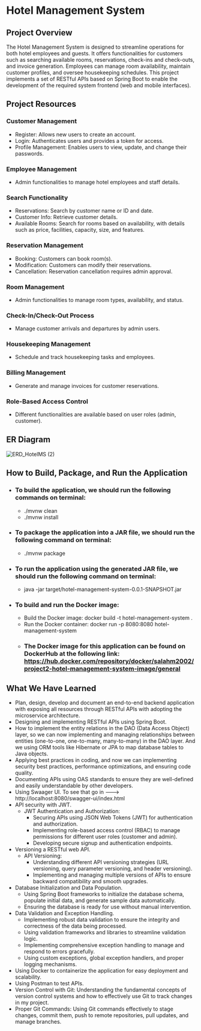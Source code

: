 # Hotel Management System

## Project Overview
The Hotel Management System is designed to streamline operations for both hotel employees and guests. It offers functionalities for customers such as searching available rooms, reservations, check-ins and check-outs, and invoice generation. Employees can manage room availability, maintain customer profiles, and oversee housekeeping schedules. This project implements a set of RESTful APIs based on Spring Boot to enable the development of the required system frontend (web and mobile interfaces).

## Project Resources

### Customer Management
- Register: Allows new users to create an account.
- Login: Authenticates users and provides a token for access.
- Profile Management: Enables users to view, update, and change their passwords.

### Employee Management
- Admin functionalities to manage hotel employees and staff details.

### Search Functionality
- Reservations: Search by customer name or ID and date.
- Customer Info: Retrieve customer details.
- Available Rooms: Search for rooms based on availability, with details such as price, facilities, capacity, size, and features.

### Reservation Management
- Booking: Customers can book room(s).
- Modification: Customers can modify their reservations.
- Cancellation: Reservation cancellation requires admin approval.

### Room Management
- Admin functionalities to manage room types, availability, and status.

### Check-In/Check-Out Process
- Manage customer arrivals and departures by admin users.

### Housekeeping Management
- Schedule and track housekeeping tasks and employees.

### Billing Management
- Generate and manage invoices for customer reservations.

### Role-Based Access Control
- Different functionalities are available based on user roles (admin, customer).

## ER Diagram


![ERD_HotelMS (2)](https://github.com/Mohammad-Obeid/webServicesFinalProject/assets/147950746/5b5537a4-2731-4a25-9c75-03550c5708e8)


## How to Build, Package, and Run the Application
- ### To build the application, we should run the following commands on terminal:
    - ./mvnw clean 
    - ./mvnw install
- ### To package the application into a JAR file, we should run the following command on terminal:
   - ./mvnw package
- ### To run the application using the generated JAR file, we should run the following command on terminal:
   - java -jar target/hotel-management-system-0.0.1-SNAPSHOT.jar

- ### To build and run the Docker image:
   - Build the Docker image: docker build -t hotel-management-system .
   - Run the Docker container: docker run -p 8080:8080 hotel-management-system
   - ### The Docker image for this application can be found on DockerHub at the following link: https://hub.docker.com/repository/docker/salahm2002/project2-hotel-management-system-image/general

## What We Have Learned
- Plan, design, develop and document an end-to-end backend application with exposing all resources through RESTful APIs with adopting the microservice architecture. 
- Designing and implementing RESTful APIs using Spring Boot.
- How to implement the entity relations in the DAO (Data Access Object) layer, so we can now implementing and managing relationships between entities (one-to-one, one-to-many, many-to-many) in the DAO layer. And we using ORM tools like Hibernate or JPA to map database tables to Java objects.
- Applying best practices in coding, and now we can implementing security best practices, performance optimizations, and ensuring code quality.
- Documenting APIs using OAS standards to ensure they are well-defined and easily understandable by other developers.
- Using Swaager UI. To see that go in ---> http://localhost:8080/swagger-ui/index.html
- API security with JWT.
  - JWT Authentication and Authorization:
    - Securing APIs using JSON Web Tokens (JWT) for authentication and authorization.
    - Implementing role-based access control (RBAC) to manage permissions for different user roles (customer and admin).
    - Developing secure signup and authentication endpoints.
- Versioning a RESTful web API.
  - API Versioning:
    - Understanding different API versioning strategies (URL versioning, query parameter versioning, and header versioning).
    - Implementing and managing multiple versions of APIs to ensure backward compatibility and smooth upgrades.
- Database Initialization and Data Population.
  - Using Spring Boot frameworks to initialize the database schema, populate initial data, and generate sample data automatically.
  - Ensuring the database is ready for use without manual intervention.
- Data Validation and Exception Handling.
  - Implementing robust data validation to ensure the integrity and correctness of the data being processed.
  - Using validation frameworks and libraries to streamline validation logic.
  - Implementing comprehensive exception handling to manage and respond to errors gracefully.
  - Using custom exceptions, global exception handlers, and proper logging mechanisms.   
- Using Docker to containerize the application for easy deployment and scalability.
- Using Postman to test APIs.
- Version Control with Git: Understanding the fundamental concepts of version control systems and how to effectively use Git to track changes in my project.
- Proper Git Commands: Using Git commands effectively to stage changes, commit them, push to remote repositories, pull updates, and manage branches.
  
